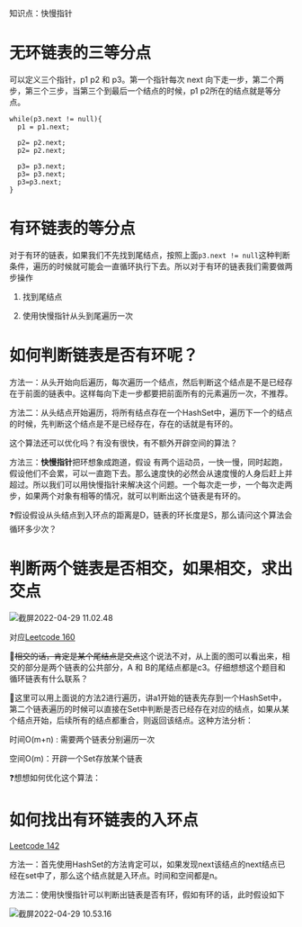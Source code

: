 知识点：快慢指针

# 无环链表的三等分点

可以定义三个指针，p1 p2 和 p3。第一个指针每次 next 向下走一步，第二个两步，第三个三步，当第三个到最后一个结点的时候，p1 p2所在的结点就是等分点。

```
while(p3.next != null){
  p1 = p1.next;

  p2= p2.next;
  p2= p2.next;

  p3= p3.next;
  p3= p3.next;
  p3=p3.next;
}
```



# 有环链表的等分点

对于有环的链表，如果我们不先找到尾结点，按照上面`p3.next != null`这种判断条件，遍历的时候就可能会一直循环执行下去。所以对于有环的链表我们需要做两步操作

1. 找到尾结点

2. 使用快慢指针从头到尾遍历一次

# 如何判断链表是否有环呢？

方法一：从头开始向后遍历，每次遍历一个结点，然后判断这个结点是不是已经存在于前面的链表中。这样每向下走一步都要把前面所有的元素遍历一次，不推荐。

方法二：从头结点开始遍历，将所有结点存在一个HashSet中，遍历下一个的结点的时候，先判断这个结点是不是已经存在，存在的话就是有环的。

这个算法还可以优化吗？有没有很快，有不额外开辟空间的算法？

方法三：**快慢指针**把环想象成跑道，假设 有两个运动员，一快一慢，同时起跑，假设他们不会累，可以一直跑下去。那么速度快的必然会从速度慢的人身后赶上并超过。所以我们可以用快慢指针来解决这个问题。一个每次走一步，一个每次走两步，如果两个对象有相等的情况，就可以判断出这个链表是有环的。

❓假设假设从头结点到入环点的距离是D，链表的环长度是S，那么请问这个算法会循环多少次？

# 判断两个链表是否相交，如果相交，求出交点

![截屏2022-04-29 11.02.48](https://gitee.com/waniworld/image/raw/master/img/%E7%9B%B8%E4%BA%A4%E9%93%BE%E8%A1%A8.png)

对应[Leetcode 160](https://leetcode-cn.com/problems/intersection-of-two-linked-lists/)

🤔~~相交的话，肯定是某个尾结点是交点~~这个说法不对，从上面的图可以看出来，相交的部分是两个链表的公共部分，A 和 B的尾结点都是c3。仔细想想这个题目和循环链表有什么联系？

🧐这里可以用上面说的方法2进行遍历，讲a1开始的链表先存到一个HashSet中，第二个链表遍历的时候可以直接在Set中判断是否已经存在对应的结点，如果从某个结点开始，后续所有的结点都重合，则返回该结点。这种方法分析：

时间O(m+n) : 需要两个链表分别遍历一次

空间O(m)：开辟一个Set存放某个链表

❓想想如何优化这个算法：

# 如何找出有环链表的入环点



[Leetcode 142](https://leetcode-cn.com/problems/linked-list-cycle-ii/)

方法一：首先使用HashSet的方法肯定可以，如果发现next该结点的next结点已经在set中了，那么这个结点就是入环点。时间和空间都是n。

方法二：使用快慢指针可以判断出链表是否有环，假如有环的话，此时假设如下

![截屏2022-04-29 10.53.16](https://gitee.com/waniworld/image/raw/master/img/202204291055856.png)
